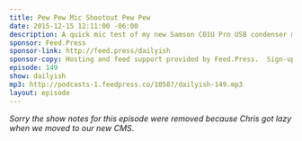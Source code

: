 ```yaml
---
title: Pew Pew Mic Shootout Pew Pew
date: 2015-12-15 12:11:00 -06:00
description: A quick mic test of my new Samson C01U Pro USB condenser microphone. It definitely helps me appreciate the Heil PR40 mic I usually use but I think it&rsquo;ll be ok for a backup/travel solution.
sponsor: Feed.Press
sponsor-link: http://feed.press/dailyish
sponsor-copy: Hosting and feed support provided by Feed.Press.  Sign-up today and try FeedPress on a 14 day trial (no contracts or commitments). Use promo code "dailyish" during checkout to get 10% off your first year.
episode: 149
show: dailyish
mp3: http://podcasts-1.feedpress.co/10587/dailyish-149.mp3
layout: episode
---
```


<em>Sorry the show notes for this episode were removed because Chris got lazy when we moved to our new CMS</em>.
